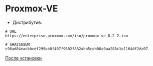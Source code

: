 # Proxmox-VE
* Дистрибутив:

```
# URL
https://enterprise.proxmox.com/iso/proxmox-ve_8.2-2.iso

# SHA256SUM
c96ad84eacbbcef299ab8f407f9602f832abb5ceb08a9aa288c1e1164df2da97
```
[После установки](Configuration%2FPostInstall.md)